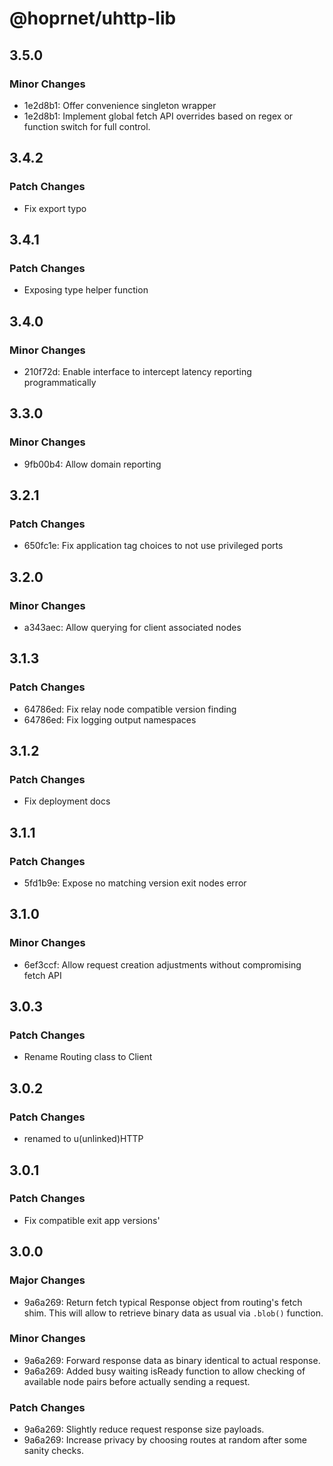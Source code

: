# @hoprnet/uhttp-lib

## 3.5.0

### Minor Changes

-   1e2d8b1: Offer convenience singleton wrapper
-   1e2d8b1: Implement global fetch API overrides based on regex or function switch for full control.

## 3.4.2

### Patch Changes

-   Fix export typo

## 3.4.1

### Patch Changes

-   Exposing type helper function

## 3.4.0

### Minor Changes

-   210f72d: Enable interface to intercept latency reporting programmatically

## 3.3.0

### Minor Changes

-   9fb00b4: Allow domain reporting

## 3.2.1

### Patch Changes

-   650fc1e: Fix application tag choices to not use privileged ports

## 3.2.0

### Minor Changes

-   a343aec: Allow querying for client associated nodes

## 3.1.3

### Patch Changes

-   64786ed: Fix relay node compatible version finding
-   64786ed: Fix logging output namespaces

## 3.1.2

### Patch Changes

-   Fix deployment docs

## 3.1.1

### Patch Changes

-   5fd1b9e: Expose no matching version exit nodes error

## 3.1.0

### Minor Changes

-   6ef3ccf: Allow request creation adjustments without compromising fetch API

## 3.0.3

### Patch Changes

-   Rename Routing class to Client

## 3.0.2

### Patch Changes

-   renamed to u(unlinked)HTTP

## 3.0.1

### Patch Changes

-   Fix compatible exit app versions'

## 3.0.0

### Major Changes

-   9a6a269: Return fetch typical Response object from routing's fetch shim.
    This will allow to retrieve binary data as usual via `.blob()` function.

### Minor Changes

-   9a6a269: Forward response data as binary identical to actual response.
-   9a6a269: Added busy waiting isReady function to allow checking of available node pairs before actually sending a request.

### Patch Changes

-   9a6a269: Slightly reduce request response size payloads.
-   9a6a269: Increase privacy by choosing routes at random after some sanity checks.
